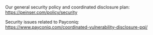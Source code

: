 Our general security policy and coordinated disclosure plan: <https://peinser.com/policy/security>

Security issues related to Payconiq: <https://www.payconiq.com/coordinated-vulnerability-disclosure-pqi/>
